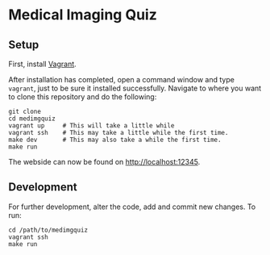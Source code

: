 # Medical Imaging Quiz

## Setup

First, install [Vagrant](http://www.vagrantup.com). 

After installation has completed, open a command window and type `vagrant`, just to be sure it installed successfully.
Navigate to where you want to clone this repository and do the following:

    git clone
    cd medimgquiz
    vagrant up     # This will take a little while
    vagrant ssh    # This may take a little while the first time.
    make dev       # This may also take a while the first time.
    make run
    
The webside can now be found on [http://localhost:12345](http://localhost:12345).

## Development

For further development, alter the code, add and commit new changes. To run:

    cd /path/to/medimgquiz
    vagrant ssh
    make run